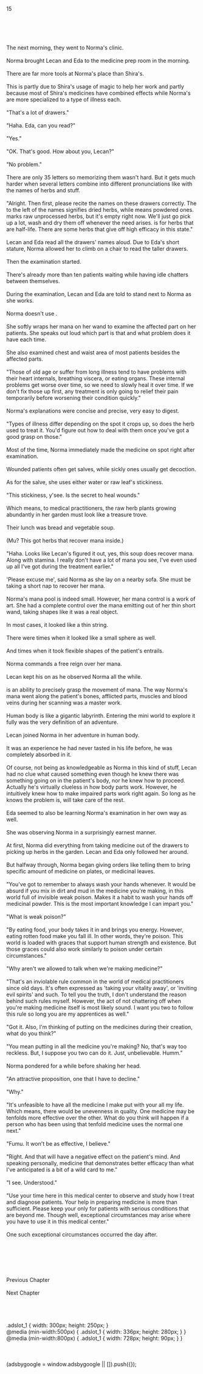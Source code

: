 <br/>
15<br/>
<br/>
<br/>
<br/>
<br/>
<br/>
The next morning, they went to Norma's clinic.<br/>
<br/>
Norma brought Lecan and Eda to the medicine prep room in the morning.<br/>
<br/>
There are far more tools at Norma's place than Shira's.<br/>
<br/>
This is partly due to Shira's usage of magic to help her work and partly because most of Shira's medicines have combined effects while Norma's are more specialized to a type of illness each.<br/>
<br/>
"That's a lot of drawers."<br/>
<br/>
"Haha. Eda, can you read?"<br/>
<br/>
"Yes."<br/>
<br/>
"OK. That's good. How about you, Lecan?"<br/>
<br/>
"No problem."<br/>
<br/>
There are only 35 letters so memorizing them wasn't hard. But it gets much harder when several letters combine into different pronunciations like with the names of herbs and stuff.<br/>
<br/>
"Alright. Then first, please recite the names on these drawers correctly. The <Dry> to the left of the names signifies dried herbs, while <Pow> means powdered ones. <Raw> marks raw unprocessed herbs, but it's empty right now. We'll just go pick up a lot, wash and dry them off whenever the need arises. <Half> is for herbs that are half-life. There are some herbs that give off high efficacy in this state."<br/>
<br/>
Lecan and Eda read all the drawers' names aloud. Due to Eda's short stature, Norma allowed her to climb on a chair to read the taller drawers.<br/>
<br/>
Then the examination started.<br/>
<br/>
There's already more than ten patients waiting while having idle chatters between themselves.<br/>
<br/>
During the examination, Lecan and Eda are told to stand next to Norma as she works.<br/>
<br/>
Norma doesn't use <Recovery>.<br/>
<br/>
She softly wraps her mana on her wand to examine the affected part on her patients. She speaks out loud which part is that and what problem does it have each time.<br/>
<br/>
She also examined chest and waist area of most patients besides the affected parts.<br/>
<br/>
"Those of old age or suffer from long illness tend to have problems with their heart internals, breathing viscera, or eating organs. These internal problems get worse over time, so we need to slowly heal it over time. If we don't fix those up first, any treatment is only going to relief their pain temporarily before worsening their condition quickly."<br/>
<br/>
Norma's explanations were concise and precise, very easy to digest.<br/>
<br/>
"Types of illness differ depending on the spot it crops up, so does the herb used to treat it. You'd figure out how to deal with them once you've got a good grasp on those."<br/>
<br/>
Most of the time, Norma immediately made the medicine on spot right after examination.<br/>
<br/>
Wounded patients often get salves, while sickly ones usually get decoction.<br/>
<br/>
As for the salve, she uses either water or raw leaf's stickiness.<br/>
<br/>
"This stickiness, y'see. Is the secret to heal wounds."<br/>
<br/>
Which means, to medical practitioners, the raw herb plants growing abundantly in her garden must look like a treasure trove.<br/>
<br/>
Their lunch was bread and vegetable soup.<br/>
<br/>
(Mu? This got herbs that recover mana inside.)<br/>
<br/>
"Haha. Looks like Lecan's figured it out, yes, this soup does recover mana. Along with stamina. I really don't have a lot of mana you see, I've even used up all I've got during the treatment earlier."<br/>
<br/>
'Please excuse me', said Norma as she lay on a nearby sofa. She must be taking a short nap to recover her mana.<br/>
<br/>
Norma's mana pool is indeed small. However, her mana control is a work of art. She had a complete control over the mana emitting out of her thin short wand, taking shapes like it was a real object.<br/>
<br/>
In most cases, it looked like a thin string.<br/>
<br/>
There were times when it looked like a small sphere as well.<br/>
<br/>
And times when it took flexible shapes of the patient's entrails.<br/>
<br/>
Norma commands a free reign over her mana.<br/>
<br/>
Lecan kept his <Mana Detection> on as he observed Norma all the while.<br/>
<br/>
<Mana Detection> is an ability to precisely grasp the movement of mana. The way Norma's mana went along the patient's bones, afflicted parts, muscles and blood veins during her scanning was a master work.<br/>
<br/>
Human body is like a gigantic labyrinth. Entering the mini world to explore it fully was the very definition of an adventure.<br/>
<br/>
Lecan joined Norma in her adventure in human body.<br/>
<br/>
It was an experience he had never tasted in his life before, he was completely absorbed in it.<br/>
<br/>
Of course, not being as knowledgeable as Norma in this kind of stuff, Lecan had no clue what caused something even though he knew there was something going on in the patient's body, nor he knew how to proceed. Actually he's virtually clueless in how body parts work. However, he intuitively knew how to make impaired parts work right again. So long as he knows the problem is, <Recovery> will take care of the rest.<br/>
<br/>
Eda seemed to also be learning Norma's examination in her own way as well.<br/>
<br/>
She was observing Norma in a surprisingly earnest manner.<br/>
<br/>
At first, Norma did everything from taking medicine out of the drawers to picking up herbs in the garden. Lecan and Eda only followed her around.<br/>
<br/>
But halfway through, Norma began giving orders like telling them to bring specific amount of medicine on plates, or medicinal leaves.<br/>
<br/>
"You've got to remember to always wash your hands whenever. It would be absurd if you mix in dirt and mud in the medicine you're making, in this world full of invisible weak poison. Makes it a habit to wash your hands off medicinal powder. This is the most important knowledge I can impart you."<br/>
<br/>
"What is weak poison?"<br/>
<br/>
"By eating food, your body takes it in and brings you energy. However, eating rotten food make you fall ill. In other words, they're poison. This world is loaded with graces that support human strength and existence. But those graces could also work similarly to poison under certain circumstances."<br/>
<br/>
"Why aren't we allowed to talk when we're making medicine?"<br/>
<br/>
"That's an inviolable rule common in the world of medical practitioners since old days. It's often expressed as 'taking your vitality away', or 'inviting evil spirits' and such. To tell you the truth, I don't understand the reason behind such rules myself. However, the act of not chattering off when you're making medicine itself is most likely sound. I want you two to follow this rule so long you are my apprentices as well."<br/>
<br/>
"Got it. Also, I'm thinking of putting <Recovery> on the medicines during their creation, what do you think?"<br/>
<br/>
"You mean putting <Recovery> in all the medicine you're making? No, that's way too reckless. But, I suppose you two can do it. Just, unbelievable. Humm."<br/>
<br/>
Norma pondered for a while before shaking her head.<br/>
<br/>
"An attractive proposition, one that I have to decline."<br/>
<br/>
"Why."<br/>
<br/>
"It's unfeasible to have all the medicine I make put with your <Recovery> all my life. Which means, there would be unevenness in quality. One medicine may be tenfolds more effective over the other. What do you think will happen if a person who has been using that tenfold medicine uses the normal one next."<br/>
<br/>
"Fumu. It won't be as effective, I believe."<br/>
<br/>
"Right. And that will have a negative effect on the patient's mind. And speaking personally, medicine that demonstrates better efficacy than what I've anticipated is a bit of a wild card to me."<br/>
<br/>
"I see. Understood."<br/>
<br/>
"Use your time here in this medical center to observe and study how I treat and diagnose patients. Your help in preparing medicine is more than sufficient. Please keep your <Recovery> only for patients with serious conditions that are beyond me. Though well, exceptional circumstances may arise where you have to use it in this medical center."<br/>
<br/>
One such exceptional circumstances occurred the day after.<br/>
<br/>
<br/>
<br/>
<br/>
<br/>
<br/>
Previous Chapter<br/>
<br/>
Next Chapter <br/>
<br/>
<br/>
<br/>
<br/>
.adslot_1 { width: 300px; height: 250px; }<br/>
@media (min-width:500px) { .adslot_1 { width: 336px; height: 280px; } }<br/>
@media (min-width:800px) { .adslot_1 { width: 728px; height: 90px; } }<br/>
<br/>
<br/>
<br/>
(adsbygoogle = window.adsbygoogle || []).push({});<br/>
<br/>
<br/>
<br/>
<br/>

